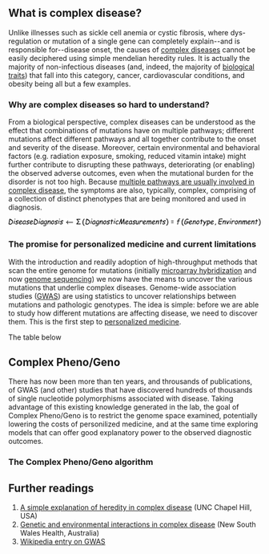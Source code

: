 
## What is complex disease?

Unlike illnesses such as sickle cell anemia or cystic fibrosis, where dys-regulation or mutation of a single gene can completely explain--and is responsible for--disease onset, the causes of [complex diseases](https://report.nih.gov/NIHfactsheets/ViewFactSheet.aspx?csid=42) cannot be easily deciphered using simple mendelian heredity rules. It is actually the majority of non-infectious diseases (and, indeed, the majority of [biological traits](https://www.sciencedaily.com/terms/trait_%28biology%29.htm)) that fall into this category, cancer, cardiovascular conditions, and obesity being all but a few examples.

### Why are complex diseases so hard to understand?

From a biological perspective, complex diseases can be understood as the effect that combinations of mutations have on multiple pathways; different mutations affect different pathways and all together contribute to the onset and severity of the disease. Moreover, certain environmental and behavioral factors (e.g. radiation exposure, smoking, reduced vitamin intake) might further contribute to disrupting these pathways, deteriorating (or enabling) the observed adverse outcomes, even when the mutational burden for the disorder is not too high. Because [multiple pathways are usually involved in complex disease](https://www.genome.gov/10000865/), the symptoms are also, typically, complex, comprising of a collection of distinct phenotypes that are being monitored and used in diagnosis.

![PseudoFunction](https://github.com/NCBI-Hackathons/Complex_Phenogeno/blob/master/Images/PseudoFunction.jpeg)


### The promise for personalized medicine and current limitations

With the introduction and readily adoption of high-throughput methods that scan the entire genome for mutations (initially [microarray hybridization](https://www.genome.gov/10000533/dna-microarray-technology/) and now [genome sequencing](https://www.genome.gov/10001177/dna-sequencing-fact-sheet/)) we now have the means to uncover the various mutations that underlie complex diseases. Genome-wide association studies ([GWAS](https://www.genome.gov/26525384/catalog-of-published-genomewide-association-studies/)) are using statistics to uncover relationships between mutations and pathologic genotypes. The idea is simple: before we are able to study how different mutations are affecting disease, we need to discover them. This is the first step to [personalized medicine](https://www.nih.gov/about-nih/what-we-do/nih-turning-discovery-into-health/personalized-medicine).

The table below 

## Complex Pheno/Geno

There has now been more than ten years, and throusands of publications, of GWAS (and other) studies that have discovered hundreds of thousands of single nucleotide polymorphisms associated with disease. Taking advantage of this existing knowledge generated in the lab, the goal of Complex Pheno/Geno is to restrict the genome space examined, potentially lowering the costs of personilized medicine, and at the same time exploring models that can offer good explanatory power to the observed diagnostic outcomes.

### The Complex Pheno/Geno algorithm

## Further readings
1. [A simple explanation of heredity in complex disease](https://www.med.unc.edu/neurology/files/documents/child-teaching-pdf/Genetics%20Disease.pdf) (UNC Chapel Hill, USA)
2. [Genetic and environmental interactions in complex disease](http://www.genetics.edu.au/publications-and-resources/facts-sheets/fact-sheet-11-environmental-and-genetic-interactions) (New South Wales Health, Australia) 
3. [Wikipedia entry on GWAS](https://en.wikipedia.org/wiki/Genome-wide_association_study)